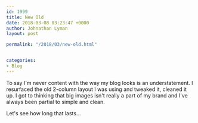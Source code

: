 ```yaml
---
id: 1999
title: New Old
date: 2018-03-08 03:23:47 +0000
author: Johnathan Lyman
layout: post

permalink: "/2018/03/new-old.html"


categories:
- Blog
---
```

To say I'm never content with the way my blog looks is an understatement. I resurfaced the old 2-column layout I was using and tweaked it, cleaned it up. I got to thinking that big images isn't really a part of my brand and I've always been partial to simple and clean. 

Let's see how long that lasts...